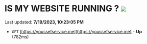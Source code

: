 # IS MY WEBSITE RUNNING ? [![](https://img.shields.io/static/v1?label=Sponsor&message=%E2%9D%A4&logo=GitHub&color=%23fe8e86)](https://github.com/sponsors/<username>)

Last updated: **7/19/2023, 10:23:05 PM**

- `GET` [https://youssefservice.me](https://youssefservice.me) - **Up** (782ms)
